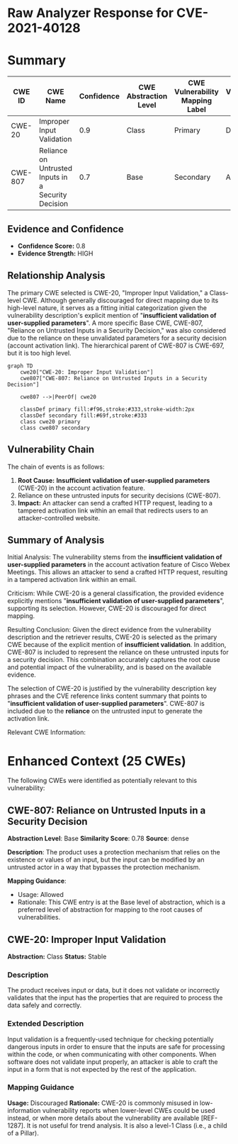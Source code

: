 # Raw Analyzer Response for CVE-2021-40128

# Summary
| CWE ID | CWE Name | Confidence | CWE Abstraction Level | CWE Vulnerability Mapping Label | CWE-Vulnerability Mapping Notes |
|---|---|---|---|---|---|
| CWE-20 | Improper Input Validation | 0.9 | Class | Primary | Discouraged |
| CWE-807 | Reliance on Untrusted Inputs in a Security Decision | 0.7 | Base | Secondary | Allowed |

## Evidence and Confidence

*   **Confidence Score:** 0.8
*   **Evidence Strength:** HIGH

## Relationship Analysis
The primary CWE selected is CWE-20, "Improper Input Validation," a Class-level CWE. Although generally discouraged for direct mapping due to its high-level nature, it serves as a fitting initial categorization given the vulnerability description's explicit mention of "**insufficient validation of user-supplied parameters**". A more specific Base CWE, CWE-807, "Reliance on Untrusted Inputs in a Security Decision," was also considered due to the reliance on these unvalidated parameters for a security decision (account activation link). The hierarchical parent of CWE-807 is CWE-697, but it is too high level.

```mermaid
graph TD
    cwe20["CWE-20: Improper Input Validation"]
    cwe807["CWE-807: Reliance on Untrusted Inputs in a Security Decision"]
    
    cwe807 -->|PeerOf| cwe20
    
    classDef primary fill:#f96,stroke:#333,stroke-width:2px
    classDef secondary fill:#69f,stroke:#333
    class cwe20 primary
    class cwe807 secondary
```

## Vulnerability Chain
The chain of events is as follows:
1.  **Root Cause:** **Insufficient validation of user-supplied parameters** (CWE-20) in the account activation feature.
2.  Reliance on these untrusted inputs for security decisions (CWE-807).
3.  **Impact:** An attacker can send a crafted HTTP request, leading to a tampered activation link within an email that redirects users to an attacker-controlled website.

## Summary of Analysis
Initial Analysis: The vulnerability stems from the **insufficient validation of user-supplied parameters** in the account activation feature of Cisco Webex Meetings. This allows an attacker to send a crafted HTTP request, resulting in a tampered activation link within an email.

Criticism: While CWE-20 is a general classification, the provided evidence explicitly mentions "**insufficient validation of user-supplied parameters**", supporting its selection. However, CWE-20 is discouraged for direct mapping.

Resulting Conclusion: Given the direct evidence from the vulnerability description and the retriever results, CWE-20 is selected as the primary CWE because of the explicit mention of **insufficient validation**. In addition, CWE-807 is included to represent the reliance on these untrusted inputs for a security decision. This combination accurately captures the root cause and potential impact of the vulnerability, and is based on the available evidence.

The selection of CWE-20 is justified by the vulnerability description key phrases and the CVE reference links content summary that points to "**insufficient validation of user-supplied parameters**". CWE-807 is included due to the **reliance** on the untrusted input to generate the activation link.

Relevant CWE Information:

# Enhanced Context (25 CWEs)
The following CWEs were identified as potentially relevant to this vulnerability:

## CWE-807: Reliance on Untrusted Inputs in a Security Decision
**Abstraction Level**: Base
**Similarity Score**: 0.78
**Source**: dense

**Description**:
The product uses a protection mechanism that relies on the existence or values of an input, but the input can be modified by an untrusted actor in a way that bypasses the protection mechanism.

**Mapping Guidance**:
- Usage: Allowed
- Rationale: This CWE entry is at the Base level of abstraction, which is a preferred level of abstraction for mapping to the root causes of vulnerabilities.

## CWE-20: Improper Input Validation
**Abstraction:** Class
**Status:** Stable

### Description
The product receives input or data, but it does
        not validate or incorrectly validates that the input has the
        properties that are required to process the data safely and
        correctly.

### Extended Description
Input validation is a frequently-used technique for checking potentially dangerous inputs in order to ensure that the inputs are safe for processing within the code, or when communicating with other components. When software does not validate input properly, an attacker is able to craft the input in a form that is not expected by the rest of the application.

### Mapping Guidance
**Usage:** Discouraged
**Rationale:** CWE-20 is commonly misused in low-information vulnerability reports when lower-level CWEs could be used instead, or when more details about the vulnerability are available [REF-1287]. It is not useful for trend analysis. It is also a level-1 Class (i.e., a child of a Pillar).